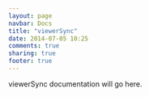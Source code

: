 ```yaml
---
layout: page
navbar: Docs
title: "viewerSync"
date: 2014-07-05 10:25
comments: true
sharing: true
footer: true
---
```


viewerSync documentation will go here.